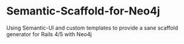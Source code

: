 # Semantic-Scaffold-for-Neo4j
Using Semantic-UI and custom templates to provide a sane scaffold generator for Rails 4/5 with Neo4j
